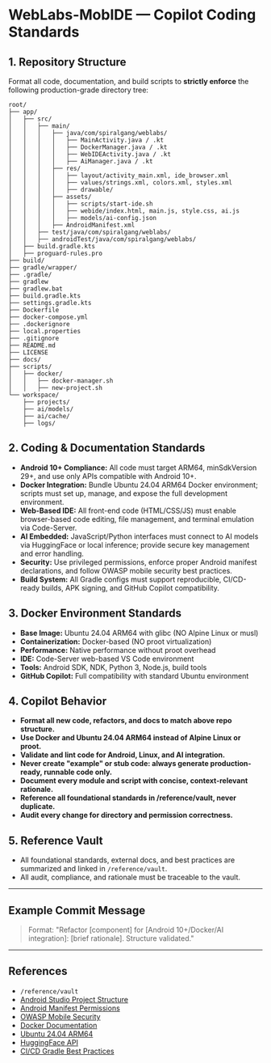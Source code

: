 # WebLabs-MobIDE — Copilot Coding Standards

## 1. Repository Structure

Format all code, documentation, and build scripts to **strictly enforce** the following production-grade directory tree:

```
root/
├── app/
│   ├── src/
│   │   ├── main/
│   │   │   ├── java/com/spiralgang/weblabs/
│   │   │   │   ├── MainActivity.java / .kt
│   │   │   │   ├── DockerManager.java / .kt
│   │   │   │   ├── WebIDEActivity.java / .kt
│   │   │   │   ├── AiManager.java / .kt
│   │   │   ├── res/
│   │   │   │   ├── layout/activity_main.xml, ide_browser.xml
│   │   │   │   ├── values/strings.xml, colors.xml, styles.xml
│   │   │   │   ├── drawable/
│   │   │   ├── assets/
│   │   │   │   ├── scripts/start-ide.sh
│   │   │   │   ├── webide/index.html, main.js, style.css, ai.js
│   │   │   │   ├── models/ai-config.json
│   │   │   ├── AndroidManifest.xml
│   │   ├── test/java/com/spiralgang/weblabs/
│   │   ├── androidTest/java/com/spiralgang/weblabs/
│   ├── build.gradle.kts
│   ├── proguard-rules.pro
├── build/
├── gradle/wrapper/
├── .gradle/
├── gradlew
├── gradlew.bat
├── build.gradle.kts
├── settings.gradle.kts
├── Dockerfile
├── docker-compose.yml
├── .dockerignore
├── local.properties
├── .gitignore
├── README.md
├── LICENSE
├── docs/
├── scripts/
│   ├── docker/
│   │   ├── docker-manager.sh
│   │   ├── new-project.sh
└── workspace/
    ├── projects/
    ├── ai/models/
    ├── ai/cache/
    ├── logs/
```

## 2. Coding & Documentation Standards

- **Android 10+ Compliance:** All code must target ARM64, minSdkVersion 29+, and use only APIs compatible with Android 10+.
- **Docker Integration:** Bundle Ubuntu 24.04 ARM64 Docker environment; scripts must set up, manage, and expose the full development environment.
- **Web-Based IDE:** All front-end code (HTML/CSS/JS) must enable browser-based code editing, file management, and terminal emulation via Code-Server.
- **AI Embedded:** JavaScript/Python interfaces must connect to AI models via HuggingFace or local inference; provide secure key management and error handling.
- **Security:** Use privileged permissions, enforce proper Android manifest declarations, and follow OWASP mobile security best practices.
- **Build System:** All Gradle configs must support reproducible, CI/CD-ready builds, APK signing, and GitHub Copilot compatibility.

## 3. Docker Environment Standards

- **Base Image:** Ubuntu 24.04 ARM64 with glibc (NO Alpine Linux or musl)
- **Containerization:** Docker-based (NO proot virtualization)
- **Performance:** Native performance without proot overhead
- **IDE:** Code-Server web-based VS Code environment
- **Tools:** Android SDK, NDK, Python 3, Node.js, build tools
- **GitHub Copilot:** Full compatibility with standard Ubuntu environment

## 4. Copilot Behavior

- **Format all new code, refactors, and docs to match above repo structure.**
- **Use Docker and Ubuntu 24.04 ARM64 instead of Alpine Linux or proot.**
- **Validate and lint code for Android, Linux, and AI integration.**
- **Never create "example" or stub code: always generate production-ready, runnable code only.**
- **Document every module and script with concise, context-relevant rationale.**
- **Reference all foundational standards in /reference/vault, never duplicate.**
- **Audit every change for directory and permission correctness.**

## 5. Reference Vault

- All foundational standards, external docs, and best practices are summarized and linked in `/reference/vault`.
- All audit, compliance, and rationale must be traceable to the vault.

---

## Example Commit Message

> Format: "Refactor [component] for [Android 10+/Docker/AI integration]: [brief rationale]. Structure validated."

---

## References

- `/reference/vault`
- [Android Studio Project Structure](https://developer.android.com/studio/projects)
- [Android Manifest Permissions](https://developer.android.com/guide/topics/manifest/permission-element)
- [OWASP Mobile Security](https://owasp.org/www-project-mobile-security/)
- [Docker Documentation](https://docs.docker.com/)
- [Ubuntu 24.04 ARM64](https://ubuntu.com/download/server/arm)
- [HuggingFace API](https://huggingface.co/docs/api-inference/index)
- [CI/CD Gradle Best Practices](https://docs.gradle.org/current/userguide/ci.html)